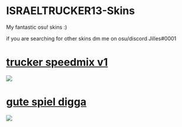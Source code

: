 # ISRAELTRUCKER13-Skins

My fantastic osu! skins :)

if you are searching for other skins dm me on osu/discord
Jilles#0001




# [trucker speedmix v1](https://cdn.discordapp.com/attachments/1026255656937865276/1026255688642609192/trucker_speedmix_v1.osk)
![](https://cdn.discordapp.com/attachments/1026255656937865276/1026256736815951962/screenshot475.jpg)

# [gute spiel digga](https://cdn.discordapp.com/attachments/742865381382815824/1030219668125913178/gute_spiel_digga.osk)
![](https://cdn.discordapp.com/attachments/742865381382815824/1030220335267721287/screenshot499.jpg)
